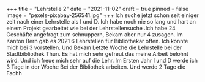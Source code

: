 +++
title = "Lehrstelle 2"
date = "2021-11-02"
draft = true
pinned = false
image = "pexels-pixabay-256541.jpg"
+++
Ich suche jetzt schon seit einiger zeit nach einer Lehrstelle als I und D. Ich habe noch nie so lang und hart an einem Projekt gearbeitet wie bei der Lehrstellensuche .Ich habe 24 Geschäfte angefragt zum schnuppern, Bekam aber nur 4 zusagen. Im Kanton Bern gab es 2021 6 Lehrstellen für Bibliothekar offen.  Ich konnte mich bei 3 vorstellen. Und Bekam Letzte Woche die Lehrstelle bei der Stadtbibliothek Thun. Es hat mich sehr gefreut das meine Arbeit belohnt wird. Und ich freue mich sehr auf die Lehr. Im Ersten Jahr I und D werde ich 3 Tage in der Woche Bei der Bibliothek arbeiten. Und werde 2 Tage die Fachh